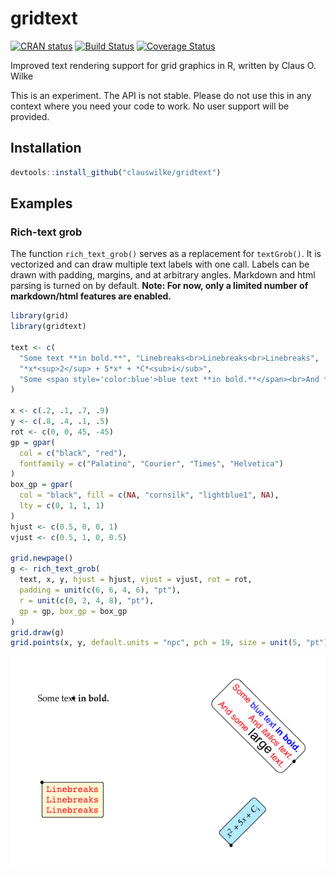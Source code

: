 
<!-- README.md is generated from README.Rmd. Please edit that file -->

# gridtext

[![CRAN
status](https://www.r-pkg.org/badges/version/gridtext)](https://cran.r-project.org/package=gridtext)
[![Build
Status](https://travis-ci.org/clauswilke/gridtext.svg?branch=master)](https://travis-ci.org/clauswilke/gridtext)
[![Coverage
Status](https://img.shields.io/codecov/c/github/clauswilke/gridtext/master.svg)](https://codecov.io/github/clauswilke/gridtext?branch=master)

Improved text rendering support for grid graphics in R, written by Claus
O. Wilke

This is an experiment. The API is not stable. Please do not use this in
any context where you need your code to work. No user support will be
provided.

## Installation

``` r
devtools::install_github("clauswilke/gridtext")
```

## Examples

### Rich-text grob

The function `rich_text_grob()` serves as a replacement for
`textGrob()`. It is vectorized and can draw multiple text labels with
one call. Labels can be drawn with padding, margins, and at arbitrary
angles. Markdown and html parsing is turned on by default. **Note: For
now, only a limited number of markdown/html features are enabled.**

``` r
library(grid)
library(gridtext)

text <- c(
  "Some text **in bold.**", "Linebreaks<br>Linebreaks<br>Linebreaks",
  "*x*<sup>2</sup> + 5*x* + *C*<sub>i</sub>",
  "Some <span style='color:blue'>blue text **in bold.**</span><br>And *italics text.*<br>And some <span style='font-size:18; color:black'>large</span> text."
)

x <- c(.2, .1, .7, .9)
y <- c(.8, .4, .1, .5)
rot <- c(0, 0, 45, -45)
gp = gpar(
  col = c("black", "red"),
  fontfamily = c("Palatino", "Courier", "Times", "Helvetica")
)
box_gp = gpar(
  col = "black", fill = c(NA, "cornsilk", "lightblue1", NA),
  lty = c(0, 1, 1, 1)
)
hjust <- c(0.5, 0, 0, 1)
vjust <- c(0.5, 1, 0, 0.5)

grid.newpage()
g <- rich_text_grob(
  text, x, y, hjust = hjust, vjust = vjust, rot = rot, 
  padding = unit(c(6, 6, 4, 6), "pt"),
  r = unit(c(0, 2, 4, 8), "pt"),
  gp = gp, box_gp = box_gp
)
grid.draw(g)
grid.points(x, y, default.units = "npc", pch = 19, size = unit(5, "pt"))
```

![](man/figures/README-unnamed-chunk-3-1.png)<!-- -->
